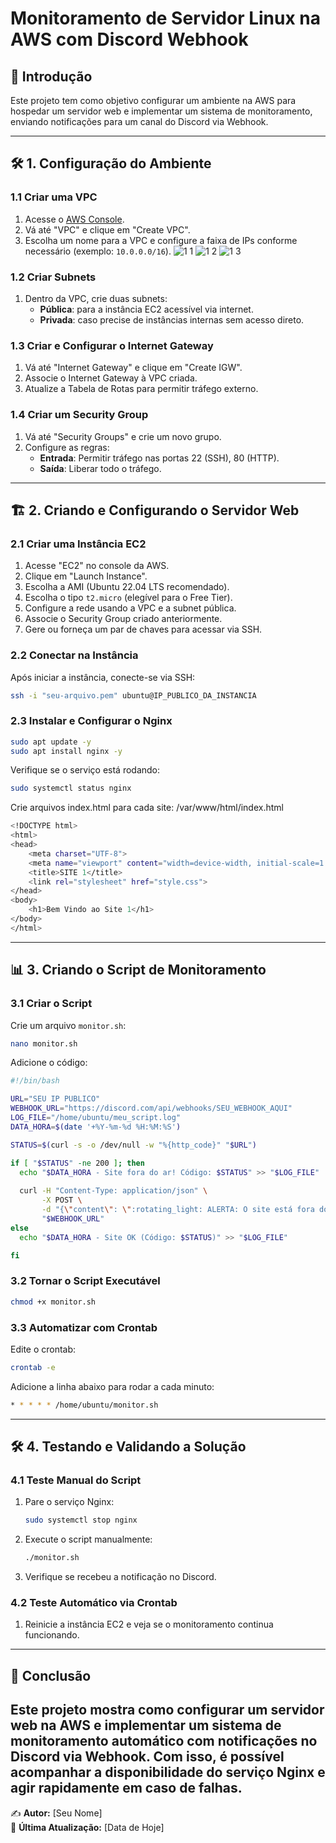 # Monitoramento de Servidor Linux na AWS com Discord Webhook

## 📌 Introdução
Este projeto tem como objetivo configurar um ambiente na AWS para hospedar um servidor web e implementar um sistema de monitoramento, enviando notificações para um canal do Discord via Webhook.

---
## 🛠️ 1. Configuração do Ambiente

### 1.1 Criar uma VPC
1. Acesse o [AWS Console](https://aws.amazon.com/console/).
2. Vá até "VPC" e clique em "Create VPC".
3. Escolha um nome para a VPC e configure a faixa de IPs conforme necessário (exemplo: `10.0.0.0/16`).
![1 1](https://github.com/user-attachments/assets/37628480-3869-4f28-ab92-db2f3f41ccbf)
![1 2](https://github.com/user-attachments/assets/d1809505-59a4-4a3a-b5d2-feed4cac9fce)
![1 3](https://github.com/user-attachments/assets/61c352ff-74a6-4436-8dfb-229bf16be7f3)

### 1.2 Criar Subnets
1. Dentro da VPC, crie duas subnets:
   - **Pública**: para a instância EC2 acessível via internet.
   - **Privada**: caso precise de instâncias internas sem acesso direto.

### 1.3 Criar e Configurar o Internet Gateway
1. Vá até "Internet Gateway" e clique em "Create IGW".
2. Associe o Internet Gateway à VPC criada.
3. Atualize a Tabela de Rotas para permitir tráfego externo.

### 1.4 Criar um Security Group
1. Vá até "Security Groups" e crie um novo grupo.
2. Configure as regras:
   - **Entrada**: Permitir tráfego nas portas 22 (SSH), 80 (HTTP).
   - **Saída**: Liberar todo o tráfego.

---
## 🏗️ 2. Criando e Configurando o Servidor Web

### 2.1 Criar uma Instância EC2
1. Acesse "EC2" no console da AWS.
2. Clique em "Launch Instance".
3. Escolha a AMI (Ubuntu 22.04 LTS recomendado).
4. Escolha o tipo `t2.micro` (elegível para o Free Tier).
5. Configure a rede usando a VPC e a subnet pública.
6. Associe o Security Group criado anteriormente.
7. Gere ou forneça um par de chaves para acessar via SSH.

### 2.2 Conectar na Instância
Após iniciar a instância, conecte-se via SSH:
```sh
ssh -i "seu-arquivo.pem" ubuntu@IP_PUBLICO_DA_INSTANCIA
```

### 2.3 Instalar e Configurar o Nginx
```sh
sudo apt update -y
sudo apt install nginx -y
```

Verifique se o serviço está rodando:
```sh
sudo systemctl status nginx
```

Crie arquivos index.html para cada site:
/var/www/html/index.html
```sh
<!DOCTYPE html>
<html>
<head>
    <meta charset="UTF-8">
    <meta name="viewport" content="width=device-width, initial-scale=1.0">
    <title>SITE 1</title>
    <link rel="stylesheet" href="style.css">
</head>
<body>
    <h1>Bem Vindo ao Site 1</h1>
</body>
</html>
```
---
## 📊 3. Criando o Script de Monitoramento

### 3.1 Criar o Script
Crie um arquivo `monitor.sh`:
```sh
nano monitor.sh
```

Adicione o código:
```sh
#!/bin/bash

URL="SEU IP PUBLICO"
WEBHOOK_URL="https://discord.com/api/webhooks/SEU_WEBHOOK_AQUI"
LOG_FILE="/home/ubuntu/meu_script.log"
DATA_HORA=$(date '+%Y-%m-%d %H:%M:%S')

STATUS=$(curl -s -o /dev/null -w "%{http_code}" "$URL")

if [ "$STATUS" -ne 200 ]; then
  echo "$DATA_HORA - Site fora do ar! Código: $STATUS" >> "$LOG_FILE"
  
  curl -H "Content-Type: application/json" \
       -X POST \
       -d "{\"content\": \":rotating_light: ALERTA: O site está fora do ar!\"}" \
       "$WEBHOOK_URL"
else
  echo "$DATA_HORA - Site OK (Código: $STATUS)" >> "$LOG_FILE"

fi
```

### 3.2 Tornar o Script Executável
```sh
chmod +x monitor.sh
```

### 3.3 Automatizar com Crontab
Edite o crontab:
```sh
crontab -e
```
Adicione a linha abaixo para rodar a cada minuto:
```sh
* * * * * /home/ubuntu/monitor.sh
```

---
## 🛠️ 4. Testando e Validando a Solução

### 4.1 Teste Manual do Script
1. Pare o serviço Nginx:
   ```sh
   sudo systemctl stop nginx
   ```
2. Execute o script manualmente:
   ```sh
   ./monitor.sh
   ```
3. Verifique se recebeu a notificação no Discord.

### 4.2 Teste Automático via Crontab
1. Reinicie a instância EC2 e veja se o monitoramento continua funcionando.

---
## 🚀 Conclusão
Este projeto mostra como configurar um servidor web na AWS e implementar um sistema de monitoramento automático com notificações no Discord via Webhook. Com isso, é possível acompanhar a disponibilidade do serviço Nginx e agir rapidamente em caso de falhas.
---
✍️ **Autor:** [Seu Nome]  
📅 **Última Atualização:** [Data de Hoje]
